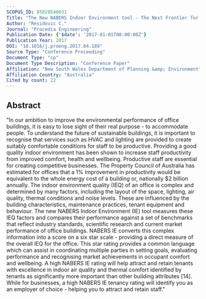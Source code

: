```yaml
---
SCOPUS_ID: 85020546031
Title: "The New NABERS Indoor Environment tool - The Next Frontier for Australian Buildings"
Author: "Residovic C."
Journal: "Procedia Engineering"
Publication Date: {'$date': '2017-01-01T00:00:00Z'}
Publication Year: 2017
DOI: "10.1016/j.proeng.2017.04.189"
Source Type: "Conference Proceeding"
Document Type: "cp"
Document Type Description: "Conference Paper"
Affiliation: "New South Wales Department of Planning &amp; Environment"
Affiliation Country: "Australia"
Cited by count: 22
---
```


## Abstract
"In our ambition to improve the environmental performance of office buildings, it is easy to lose sight of their real purpose - to accommodate people. To understand the future of sustainable buildings, it is important to recognise that services such as HVAC and lighting are provided to create suitably comfortable conditions for staff to be productive. Providing a good quality indoor environment has been shown to increase staff productivity from improved comfort, health and wellbeing. Productive staff are essential for creating competitive businesses. The Property Council of Australia has estimated for offices that a 1% improvement in productivity would be equivalent to the whole energy cost of a building or, nationally $2 billion annually. The indoor environment quality (IEQ) of an office is complex and determined by many factors, including the layout of the space, lighting, air quality, thermal conditions and noise levels. These are influenced by the building characteristics, maintenance practices, tenant equipment and behaviour. The new NABERS Indoor Environment (IE) tool measures these IEQ factors and compares their performance against a set of benchmarks that reflect industry standards, scientific research and current market performance of office buildings. NABERS IE converts this complex information into a score on a six star scale - providing a direct measure of the overall IEQ for the office. This star rating provides a common language which can assist in coordinating multiple parties in setting goals, evaluating performance and recognising market achievements in occupant comfort and wellbeing. A high NABERS IE rating will help attract and retain tenants with excellence in indoor air quality and thermal comfort identified by tenants as significantly more important than other building attributes [14]. While for businesses, a high NABERS IE tenancy rating will identify you as an employer of choice - helping you to attract and retain staff."
